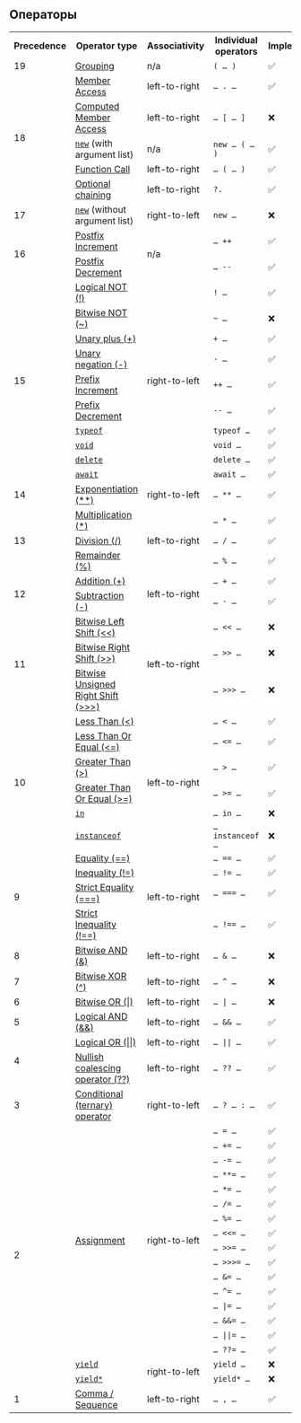 ## Операторы

<table class="fullwidth-table">
  <tbody>
    <tr>
      <th>Precedence</th>
      <th>Operator type</th>
      <th>Associativity</th>
      <th>Individual operators</th>
      <th>Implemented</th>
    </tr>
    <tr>
      <td>19</td>
      <td><a href="/en-US/docs/Web/JavaScript/Reference/Operators/Grouping">Grouping</a></td>
      <td>n/a</td>
      <td><code>( … )</code></td>
      <td>✅</td>
    </tr>
    <tr>
      <td rowspan="5">18</td>
      <td><a href="/en-US/docs/Web/JavaScript/Reference/Operators/Property_Accessors#dot_notation">Member Access</a></td>
      <td>left-to-right</td>
      <td><code>… . …</code></td>
      <td>✅</td>
    </tr>
    <tr>
      <td><a href="/en-US/docs/Web/JavaScript/Reference/Operators/Property_Accessors#bracket_notation">Computed Member
                Access</a></td>
      <td>left-to-right</td>
      <td><code>… [ … ]</code></td>
      <td>❌</td>
    </tr>
    <tr>
      <td><a href="/en-US/docs/Web/JavaScript/Reference/Operators/new"><code>new</code></a> (with argument list)</td>
      <td>n/a</td>
      <td><code>new … ( … )</code></td>
      <td>✅</td>
    </tr>
    <tr>
      <td><a href="/en-US/docs/Web/JavaScript/Guide/Functions">Function Call</a></td>
      <td>left-to-right</td>
      <td><code>… ( … )</code></td>
      <td>✅</td>
    </tr>
    <tr>
      <td><a href="/en-US/docs/Web/JavaScript/Reference/Operators/Optional_chaining">Optional chaining</a></td>
      <td>left-to-right</td>
      <td><code>?.</code></td>
      <td>✅</td>
    </tr>
    <tr>
      <td>17</td>
      <td><a href="/en-US/docs/Web/JavaScript/Reference/Operators/new"><code>new</code></a> (without argument list)</td>
      <td>right-to-left</td>
      <td><code>new …</code></td>
      <td>❌</td>
    </tr>
    <tr>
      <td rowspan="2">16</td>
      <td><a href="/en-US/docs/Web/JavaScript/Reference/Operators#increment_and_decrement">Postfix
                Increment</a></td>
      <td rowspan="2">n/a</td>
      <td><code>… ++</code></td>
      <td>✅</td>
    </tr>
    <tr>
      <td><a href="/en-US/docs/Web/JavaScript/Reference/Operators#increment_and_decrement">Postfix
                Decrement</a></td>
      <td><code>… --</code></td>
      <td>✅</td>
    </tr>
    <tr>
      <td rowspan="10">15</td>
      <td><a href="/en-US/docs/Web/JavaScript/Reference/Operators/Logical_NOT">Logical NOT (!)</a></td>
      <td rowspan="10">right-to-left</td>
      <td><code>! …</code></td>
      <td>✅</td>
    </tr>
    <tr>
      <td><a href="/en-US/docs/Web/JavaScript/Reference/Operators/Bitwise_NOT">Bitwise NOT (~)</a></td>
      <td><code>~ …</code></td>
      <td>❌</td>
    </tr>
    <tr>
      <td><a href="/en-US/docs/Web/JavaScript/Reference/Operators/Unary_plus">Unary plus (+)</a></td>
      <td><code>+ …</code></td>
      <td>✅</td>
    </tr>
    <tr>
      <td><a href="/en-US/docs/Web/JavaScript/Reference/Operators/Unary_negation">Unary negation (-)</a></td>
      <td><code>- …</code></td>
      <td>✅</td>
    </tr>
    <tr>
      <td><a href="/en-US/docs/Web/JavaScript/Reference/Operators#increment_and_decrement">Prefix
                Increment</a></td>
      <td><code>++ …</code></td>
      <td>✅</td>
    </tr>
    <tr>
      <td><a href="/en-US/docs/Web/JavaScript/Reference/Operators#increment_and_decrement">Prefix
                Decrement</a></td>
      <td><code>-- …</code></td>
      <td>✅</td>
    </tr>
    <tr>
      <td><a href="/en-US/docs/Web/JavaScript/Reference/Operators/typeof"><code>typeof</code></a></td>
      <td><code>typeof …</code></td>
      <td>✅</td>
    </tr>
    <tr>
      <td><a href="/en-US/docs/Web/JavaScript/Reference/Operators/void"><code>void</code></a></td>
      <td><code>void …</code></td>
      <td>✅</td>
    </tr>
    <tr>
      <td><a href="/en-US/docs/Web/JavaScript/Reference/Operators/delete"><code>delete</code></a></td>
      <td><code>delete …</code></td>
      <td>✅</td>
    </tr>
    <tr>
      <td><a href="/en-US/docs/Web/JavaScript/Reference/Operators/await"><code>await</code></a></td>
      <td><code>await …</code></td>
      <td>✅</td>
    </tr>
    <tr>
      <td>14</td>
      <td><a href="/en-US/docs/Web/JavaScript/Reference/Operators/Exponentiation">Exponentiation (**)</a></td>
      <td>right-to-left</td>
      <td><code>… ** …</code></td>
      <td>✅</td>
    </tr>
    <tr>
      <td rowspan="3">13</td>
      <td><a href="/en-US/docs/Web/JavaScript/Reference/Operators/Multiplication">Multiplication (*)</a></td>
      <td rowspan="3">left-to-right</td>
      <td><code>… * …</code></td>
      <td>✅</td>
    </tr>
    <tr>
      <td><a href="/en-US/docs/Web/JavaScript/Reference/Operators/Division">Division (/)</a></td>
      <td><code>… / …</code></td>
      <td>✅</td>
    </tr>
    <tr>
      <td><a href="/en-US/docs/Web/JavaScript/Reference/Operators/Remainder">Remainder (%)</a></td>
      <td><code>… % …</code></td>
      <td>✅</td>
    </tr>
    <tr>
      <td rowspan="2">12</td>
      <td><a href="/en-US/docs/Web/JavaScript/Reference/Operators/Addition">Addition (+)</a></td>
      <td rowspan="2">left-to-right</td>
      <td><code>… + …</code></td>
      <td>✅</td>
    </tr>
    <tr>
      <td><a href="/en-US/docs/Web/JavaScript/Reference/Operators/Subtraction">Subtraction (-)</a></td>
      <td><code>… - …</code></td>
      <td>✅</td>
    </tr>
    <tr>
      <td rowspan="3">11</td>
      <td><a href="/en-US/docs/Web/JavaScript/Reference/Operators/Left_shift">Bitwise Left Shift (&lt;&lt;)</a></td>
      <td rowspan="3">left-to-right</td>
      <td><code>… &lt;&lt; …</code></td>
      <td>❌</td>
    </tr>
    <tr>
      <td><a href="/en-US/docs/Web/JavaScript/Reference/Operators/Right_shift">Bitwise Right Shift (&gt;&gt;)</a></td>
      <td><code>… &gt;&gt; …</code></td>
      <td>❌</td>
    </tr>
    <tr>
      <td><a href="/en-US/docs/Web/JavaScript/Reference/Operators/Unsigned_right_shift">Bitwise Unsigned Right Shift (&gt;&gt;&gt;)</a></td>
      <td><code>… &gt;&gt;&gt; …</code></td>
      <td>❌</td>
    </tr>
    <tr>
      <td rowspan="6">10</td>
      <td><a href="/en-US/docs/Web/JavaScript/Reference/Operators/Less_than">Less Than (&lt;)</a></td>
      <td rowspan="6">left-to-right</td>
      <td><code>… &lt; …</code></td>
      <td>✅</td>
    </tr>
    <tr>
      <td><a href="/en-US/docs/Web/JavaScript/Reference/Operators/Less_than_or_equal">Less Than Or Equal (&lt;=)</a></td>
      <td><code>… &lt;= …</code></td>
      <td>✅</td>
    </tr>
    <tr>
      <td><a href="/en-US/docs/Web/JavaScript/Reference/Operators/Greater_than">Greater Than (&gt;)</a></td>
      <td><code>… &gt; …</code></td>
      <td>✅</td>
    </tr>
    <tr>
      <td><a href="/en-US/docs/Web/JavaScript/Reference/Operators/Greater_than_or_equal">Greater Than Or Equal (&gt;=)</a></td>
      <td><code>… &gt;= …</code></td>
      <td>✅</td>
    </tr>
    <tr>
      <td><a href="/en-US/docs/Web/JavaScript/Reference/Operators/in"><code>in</code></a></td>
      <td><code>… in …</code></td>
      <td>❌</td>
    </tr>
    <tr>
      <td><a href="/en-US/docs/Web/JavaScript/Reference/Operators/instanceof"><code>instanceof</code></a></td>
      <td><code>… instanceof …</code></td>
      <td>❌</td>
    </tr>
    <tr>
      <td rowspan="4">9</td>
      <td><a href="/en-US/docs/Web/JavaScript/Reference/Operators/Equality">Equality (==)</a></td>
      <td rowspan="4">left-to-right</td>
      <td><code>… == …</code></td>
      <td>✅</td>
    </tr>
    <tr>
      <td><a href="/en-US/docs/Web/JavaScript/Reference/Operators/Inequality">Inequality (!=)</a></td>
      <td><code>… != …</code></td>
      <td>✅</td>
    </tr>
    <tr>
      <td><a href="/en-US/docs/Web/JavaScript/Reference/Operators/Strict_equality">Strict Equality (===)</a></td>
      <td><code>… === …</code></td>
      <td>✅</td>
    </tr>
    <tr>
      <td><a href="/en-US/docs/Web/JavaScript/Reference/Operators/Strict_inequality">Strict Inequality (!==)</a></td>
      <td><code>… !== …</code></td>
      <td>✅</td>
    </tr>
    <tr>
      <td>8</td>
      <td><a href="/en-US/docs/Web/JavaScript/Reference/Operators/Bitwise_AND">Bitwise AND (&amp;)</a></td>
      <td>left-to-right</td>
      <td><code>… &amp; …</code></td>
      <td>❌</td>
    </tr>
    <tr>
      <td>7</td>
      <td><a href="/en-US/docs/Web/JavaScript/Reference/Operators/Bitwise_XOR">Bitwise XOR (^)</a></td>
      <td>left-to-right</td>
      <td><code>… ^ …</code></td>
      <td>❌</td>
    </tr>
    <tr>
      <td>6</td>
      <td><a href="/en-US/docs/Web/JavaScript/Reference/Operators/Bitwise_OR">Bitwise OR (|)</a></td>
      <td>left-to-right</td>
      <td><code>… | …</code></td>
      <td>❌</td>
    </tr>
    <tr>
      <td>5</td>
      <td><a href="/en-US/docs/Web/JavaScript/Reference/Operators/Logical_AND">Logical AND (&amp;&amp;)</a></td>
      <td>left-to-right</td>
      <td><code>… &amp;&amp; …</code></td>
      <td>✅</td>
    </tr>
    <tr>
      <td rowspan="2">4</td>
      <td><a href="/en-US/docs/Web/JavaScript/Reference/Operators/Logical_OR">Logical OR (||)</a></td>
      <td>left-to-right</td>
      <td><code>… || …</code></td>
      <td>✅</td>
    </tr>
    <tr>
      <td><a href="/en-US/docs/Web/JavaScript/Reference/Operators/Nullish_coalescing_operator">Nullish coalescing operator (??)</a></td>
      <td>left-to-right</td>
      <td><code>… ?? …</code></td>
      <td>✅</td>
    </tr>
    <tr>
      <td>3</td>
      <td><a href="/en-US/docs/Web/JavaScript/Reference/Operators/Conditional_Operator">Conditional (ternary) operator</a></td>
      <td>right-to-left</td>
      <td><code>… ? … : …</code></td>
      <td>✅</td>
    </tr>
    <tr>
      <td rowspan="18">2</td>
      <td rowspan="16"><a href="/en-US/docs/Web/JavaScript/Reference/Operators#assignment_operators">Assignment</a></td>
      <td rowspan="16">right-to-left</td>
      <td><code>… = …</code></td>
      <td>✅</td>
    </tr>
    <tr>
      <td><code>… += …</code></td>
      <td>✅</td>
    </tr>
    <tr>
      <td><code>… -= …</code></td>
      <td>✅</td>
    </tr>
    <tr>
      <td><code>… **= …</code></td>
      <td>✅</td>
    </tr>
    <tr>
      <td><code>… *= …</code></td>
      <td>✅</td>
    </tr>
    <tr>
      <td><code>… /= …</code></td>
      <td>✅</td>
    </tr>
    <tr>
      <td><code>… %= …</code></td>
      <td>✅</td>
    </tr>
    <tr>
      <td><code>… &lt;&lt;= …</code></td>
      <td>✅</td>
    </tr>
    <tr>
      <td><code>… &gt;&gt;= …</code></td>
      <td>✅</td>
    </tr>
    <tr>
      <td><code>… &gt;&gt;&gt;= …</code></td>
      <td>✅</td>
    </tr>
    <tr>
      <td><code>… &amp;= …</code></td>
      <td>✅</td>
    </tr>
    <tr>
      <td><code>… ^= …</code></td>
      <td>✅</td>
    </tr>
    <tr>
      <td><code>… |= …</code></td>
      <td>✅</td>
    </tr>
    <tr>
      <td><code>… &amp;&amp;= …</code></td>
      <td>✅</td>
    </tr>
    <tr>
      <td><code>… ||= …</code></td>
      <td>✅</td>
    </tr>
    <tr>
      <td><code>… ??= …</code></td>
      <td>✅</td>
    </tr>
    <tr>
      <td><a href="/en-US/docs/Web/JavaScript/Reference/Operators/yield"><code>yield</code></a></td>
      <td rowspan="2">right-to-left</td>
      <td><code>yield …</code></td>
      <td>❌</td>
    </tr>
    <tr>
      <td><a href="/en-US/docs/Web/JavaScript/Reference/Operators/yield*"><code>yield*</code></a></td>
      <td><code>yield* …</code></td>
      <td>❌</td>
    </tr>
    <tr>
      <td>1</td>
      <td><a href="/en-US/docs/Web/JavaScript/Reference/Operators/Comma_Operator">Comma / Sequence</a></td>
      <td>left-to-right</td>
      <td><code>… , …</code></td>
      <td>✅</td>
    </tr>
  </tbody>
</table>
